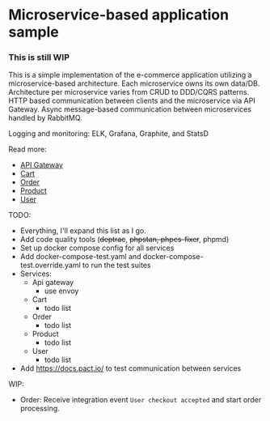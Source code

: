 # Microservice-based application sample

### This is still WIP

This is a simple implementation of the e-commerce application utilizing a microservice-based architecture.
Each microservice owns its own data/DB. Architecture per microservice varies from CRUD to DDD/CQRS patterns.
HTTP based communication between clients and the microservice via API Gateway. Async message-based communication between microservices handled by RabbitMQ.

Logging and monitoring: ELK, Grafana, Graphite, and StatsD

Read more:
- [API Gateway](api-gateway/README.md)
- [Cart](cart/README.md)
- [Order](order/README.md)
- [Product](product/README.md)
- [User](user/README.md)

TODO:
- Everything, I'll expand this list as I go.
- Add code quality tools (~~deptrac~~, ~~phpstan, phpcs-fixer~~, phpmd)
- Set up docker compose config for all services
- Add docker-compose-test.yaml and docker-compose-test.override.yaml to run the test suites
- Services:
    - Api gateway
        - use envoy
    - Cart
        - todo list
    - Order
        - todo list
    - Product
        - todo list
    - User
        - todo list
- Add https://docs.pact.io/ to test communication between services

WIP:
- Order: Receive integration event `User checkout accepted` and start order processing.
